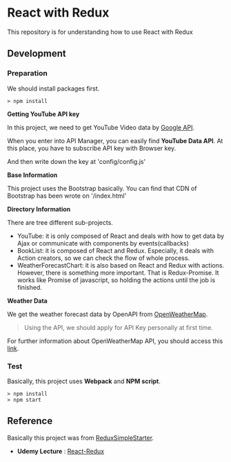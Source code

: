 # React with Redux

This repository is for understanding how to use React with Redux

## Development

### Preparation

We should install packages first.

```console
> npm install
```

**Getting YouTube API key**

In this project, we need to get YouTube Video data by [Google API](https://console.developers.google.com).

When you enter into API Manager, you can easily find **YouTube Data API**.
At this place, you have to subscribe API key with Browser key.

And then write down the key at 'config/config.js'

**Base Information**

This project uses the Bootstrap basically. You can find that CDN of Bootstrap has been wrote on '/index.html'

**Directory Information**

There are tree different sub-projects.
- YouTube: it is only composed of React and deals with how to get data by Ajax or communicate with components by events(callbacks)
- BookList: it is composed of React and Redux. Especially, it deals with Action creators, so we can check the flow of whole process.
- WeatherForecastChart: it is also based on React and Redux with actions. However, there is something more important. That is Redux-Promise. It works like Promise of javascript, so holding the actions until the job is finished.

**Weather Data**

We get the weather forecast data by OpenAPI from [OpenWeatherMap](http://openweathermap.org/forecast5).
> Using the API, we should apply for API Key personally at first time.

For further information about OpenWeatherMap API, you should access this [link](http://openweathermap.org/api).


### Test

Basically, this project uses **Webpack** and **NPM script**.

```console
> npm install
> npm start
```

## Reference

Basically this project was from [ReduxSimpleStarter](https://github.com/StephenGrider/ReduxSimpleStarter).

- **Udemy Lecture** : [React-Redux](https://www.udemy.com/react-redux/)
